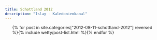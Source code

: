 ```yaml
---
title: Schottland 2012
description: "Islay - Kaledonienkanal"
---
```

<ul class="post-list">{% for post in site.categories["2012-08-11-schottland-2012"] reversed %}{% include wetty/post-list.html %}{% endfor %}</ul>